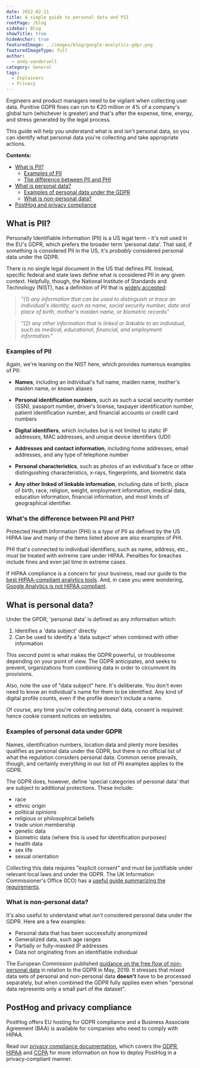 ```yaml
---
date: 2022-02-21
title: A simple guide to personal data and PII
rootPage: /blog
sidebar: Blog
showTitle: true
hideAnchor: true
featuredImage: ../images/blog/google-analytics-gdpr.png
featuredImageType: full
author:
  - andy-vandervell
category: General
tags:
  - Explainers
  - Privacy
---
```


Engineers and product managers need to be vigilant when collecting user data. Punitive GDPR fines can run to €20 million or 4% of a company's global turn (whichever is greater) and that's after the expense, time, energy, and stress generated by the legal process.

This guide will help you understand what is and isn't personal data, so you can identify what personal data you're collecting and take appropriate actions.

**Contents:**

- [What is PII?](#what-is-pii)
    - [Examples of PII](#examples-of-pii)
    - [The difference between PII and PHI](#whats-the-difference-between-pii-and-phi)
- [What is personal data?](#what-is-personal-data)
    - [Examples of personal data under the GDPR](#examples-of-personal-data-under-gdpr)
    - [What is non-personal data?](#what-is-non-personal-data)
- [PostHog and privacy compliance](#posthog-and-privacy-compliance)

## What is PII?

Personally Identifiable Information (PII) is a US legal term - it's not used in the EU's GDPR, which prefers the broader term 'personal data'. That said, if something is considered PII in the US, it's _probably_ considered personal data under the GDPR.

There is no single legal document in the US that defines PII. Instead, specific federal and state laws define what is considered PII in any given context. Helpfully, though, the National Institute of Standards and Technology (NIST), has a definition of PII that is [widely accepted](https://nvlpubs.nist.gov/nistpubs/Legacy/SP/nistspecialpublication800-122.pdf):

>_"(1) any information that can be used to distinguish or trace an individual's identity, such as name, social security number, date and place of birth, mother's maiden name, or biometric records"_

>_"(2) any other information that is linked or linkable to an individual, such as medical, educational, financial, and employment information."_

### Examples of PII

Again, we're leaning on the NIST here, which provides numerous examples of PII:

- **Names**, including an individual's full name, maiden name, mother's maiden name, or known aliases

- **Personal identification numbers**, such as such a social security number (SSN), passport number, driver‘s license, taxpayer identification number, patient identification number, and financial accounts or credit card numbers

- **Digital identifiers**, which includes but is not limited to static IP addresses, MAC addresses, and unique device identifiers (UDI)

- **Addresses and contact information**, including home addresses, email addresses, and any type of telephone number

- **Personal characteristics**, such as photos of an individual's face or other distinguishing characteristics, x-rays, fingerprints, and biometric data

- **Any other linked of linkable information**, including date of birth, place of birth, race, religion, weight, employment information, medical data, education information, financial information, and most kinds of geographical identifier.

### What's the difference between PII and PHI?

Protected Health Information (PHI) is a _type_ of PII as defined by the US HIPAA law and many of the items listed above are also examples of PHI.

PHI that's connected to individual identifiers, such as name, address, etc.,  must be treated with extreme care under HIPAA. Penalties for breaches include fines and even jail time in extreme cases.

If HIPAA compliance is a concern for your business, read our guide to the [best HIPAA-compliant analytics tools](/blog/best-hipaa-compliant-analytics-tools). And, in case you were wondering, [Google Analytics is not HIPAA compliant](/blog/is-google-analytics-hipaa-compliant).

## What is personal data?

Under the GPDR, 'personal data' is defined as any information which:

1. Identifies a 'data subject' directly
2. Can be used to identify a 'data subject' when combined with other information

This second point is what makes the GDPR powerful, or troublesome depending on your point of view. The GDPR anticipates, and seeks to prevent, organizations from combining data in order to circumvent its provisions.

Also, note the use of "data subject" here. It's deliberate. You don't even need to know an individual's name for them to be identified. Any kind of digital profile counts, even if the profile doesn't include a name.

Of course, any time you're collecting personal data, consent is required: hence cookie consent notices on websites.

### Examples of personal data under GDPR

Names, identification numbers, location data and plenty more besides qualifies as personal data under the GDPR, but there is no official list of what the regulation considers personal data. Common sense prevails, though, and certainly everything in our list of PII examples applies to the GDPR.

The GDPR does, however, define 'special categories of personal data' that are subject to additional protections. These include:

- race
- ethnic origin
- political opinions
- religious or philosophical beliefs
- trade union membership
- genetic data
- biometric data (where this is used for identification purposes)
- health data
- sex life
- sexual orientation

Collecting this data requires "explicit consent" and must be justifiable under relevant local laws and under the GDPR. The UK Information Commissioner's Office (ICO) has a [useful guide summarizing the requirements](https://ico.org.uk/for-organisations/guide-to-data-protection/guide-to-the-general-data-protection-regulation-gdpr/lawful-basis-for-processing/special-category-data/).

### What is non-personal data?

It's also useful to understand what _isn't_ considered personal data under the GDPR. Here are a few examples:

- Personal data that has been successfully anonymized
- Generalized data, such age ranges
- Partially or fully-masked IP addresses
- Data not originating from an identifiable individual

The European Commission published [guidance on the free flow of non-personal data](https://ec.europa.eu/commission/presscorner/detail/en/MEMO_19_2750) in relation to the GDPR in May, 2019. It stresses that mixed data sets of personal and non-personal data **doesn't** have to be processed separately, but when combined the GDPR fully applies even when "personal data represents only a small part of the dataset".

## PostHog and privacy compliance

PostHog offers EU hosting for GDPR compliance and a Business Associate Agreement (BAA) is available for companies who need to comply with HIPAA.

Read our [privacy compliance documentation](/docs/privacy), which covers the [GDPR](/docs/privacy/gdpr-compliance), [HIPAA](/docs/privacy/hipaa-compliance) and [CCPA](/docs/privacy/ccpa-compliance) for more information on how to deploy PostHog in a privacy-compliant manner.

<ArrayCTA />
